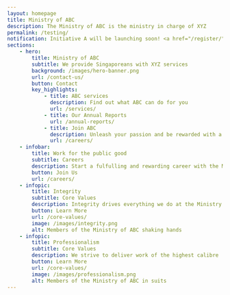 ```yaml
---
layout: homepage
title: Ministry of ABC
description: The Ministry of ABC is the ministry in charge of XYZ
permalink: /testing/
notification: Initiative A will be launching soon! <a href="/register/">Register now</a>
sections:
    - hero:
        title: Ministry of ABC
        subtitle: We provide Singaporeans with XYZ services
        background: /images/hero-banner.png
        url: /contact-us/
        button: Contact
        key_highlights:
            - title: ABC services
              description: Find out what ABC can do for you
              url: /services/
            - title: Our Annual Reports
              url: /annual-reports/
            - title: Join ABC
              description: Unleash your passion and be rewarded with a fulfilling career!
              url: /careers/
    - infobar:
        title: Work for the public good
        subtitle: Careers
        description: Start a fulfulling and rewarding career with the Ministry of ABC!
        button: Join Us
        url: /careers/
    - infopic:
        title: Integrity
        subtitle: Core Values
        description: Integrity drives everything we do at the Ministry of ABC
        button: Learn More
        url: /core-values/
        image: /images/integrity.png
        alt: Members of the Ministry of ABC shaking hands
    - infopic:
        title: Professionalism
        subtitle: Core Values
        description: We strive to deliver work of the highest calibre
        button: Learn More
        url: /core-values/
        image: /images/professionalism.png
        alt: Members of the Ministry of ABC in suits
---
```

